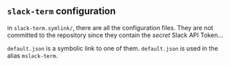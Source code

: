 ## `slack-term` configuration

in `slack-term.symlink/`, there are all the configuration files.
They are not committed to the repository since they contain the
_secret_ Slack API Token...

`default.json` is a symbolic link to one of them. `default.json` is
used in the alias `mslack-term`.

